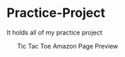 # Practice-Project
It holds all of my practice project 
<ol>
  <il>Tic Tac Toe</il>
  <il>Amazon Page Preview </il>
</ol>
